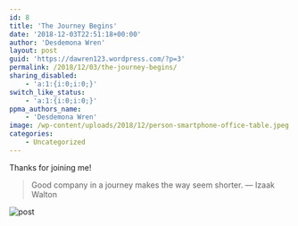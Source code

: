 ```yaml
---
id: 8
title: 'The Journey Begins'
date: '2018-12-03T22:51:18+00:00'
author: 'Desdemona Wren'
layout: post
guid: 'https://dawren123.wordpress.com/?p=3'
permalink: /2018/12/03/the-journey-begins/
sharing_disabled:
    - 'a:1:{i:0;i:0;}'
switch_like_status:
    - 'a:1:{i:0;i:0;}'
ppma_authors_name:
    - 'Desdemona Wren'
image: /wp-content/uploads/2018/12/person-smartphone-office-table.jpeg
categories:
    - Uncategorized
---
```


Thanks for joining me!

> Good company in a journey makes the way seem shorter. — Izaak Walton

![post](https://twentysixteendemo.files.wordpress.com/2015/11/post.png?resize=685%2C386)